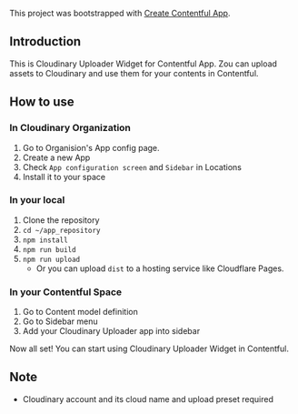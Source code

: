 This project was bootstrapped with [Create Contentful App](https://github.com/contentful/create-contentful-app).

## Introduction

This is Cloudinary Uploader Widget for Contentful App. 
Zou can upload assets to Cloudinary and use them for your contents in Contentful.

## How to use

### In Cloudinary Organization
1. Go to Organision's App config page.
2. Create a new App
3. Check `App configuration screen` and `Sidebar` in Locations
4. Install it to your space

### In your local
1. Clone the repository
2. `cd ~/app_repository`
3. `npm install`
4. `npm run build`
5. `npm run upload`
    - Or you can upload `dist` to a hosting service like Cloudflare Pages.

### In your Contentful Space
1. Go to Content model definition
2. Go to Sidebar menu
3. Add your Cloudinary Uploader app into sidebar

Now all set!
You can start using Cloudinary Uploader Widget in Contentful.

## Note
- Cloudinary account and its cloud name and upload preset required
